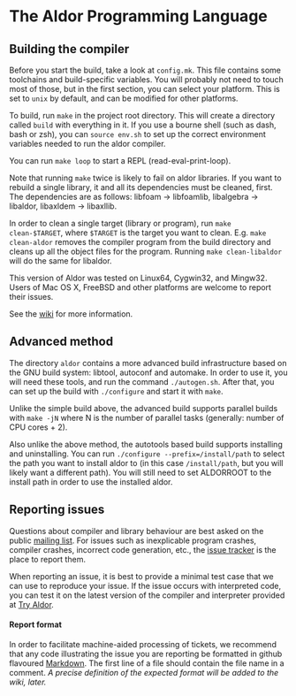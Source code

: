 The Aldor Programming Language
==============================

Building the compiler
---------------------

Before you start the build, take a look at `config.mk`. This file contains
some toolchains and build-specific variables. You will probably not need to
touch most of those, but in the first section, you can select your platform.
This is set to `unix` by default, and can be modified for other platforms.

To build, run `make` in the project root directory. This will create a
directory called `build` with everything in it. If you use a bourne shell
(such as dash, bash or zsh), you can `source env.sh` to set up the correct
environment variables needed to run the aldor compiler.

You can run `make loop` to start a REPL (read-eval-print-loop).

Note that running `make` twice is likely to fail on aldor libraries. If you
want to rebuild a single library, it and all its dependencies must be cleaned,
first. The dependencies are as follows: libfoam -> libfoamlib, libalgebra ->
libaldor, libaxldem -> libaxllib.

In order to clean a single target (library or program), run `make
clean-$TARGET`, where `$TARGET` is the target you want to clean. E.g. `make
clean-aldor` removes the compiler program from the build directory and cleans
up all the object files for the program. Running `make clean-libaldor` will do
the same for libaldor.

This version of Aldor was tested on Linux64, Cygwin32, and Mingw32. Users of
Mac OS X, FreeBSD and other platforms are welcome to report their issues.

See the [wiki](https://github.com/pippijn/aldor/wiki) for more information.


Advanced method
---------------

The directory `aldor` contains a more advanced build infrastructure based on
the GNU build system: libtool, autoconf and automake. In order to use it, you
will need these tools, and run the command `./autogen.sh`. After that, you can
set up the build with `./configure` and start it with `make`.

Unlike the simple build above, the advanced build supports parallel builds
with `make -jN` where N is the number of parallel tasks (generally: number of
CPU cores + 2).

Also unlike the above method, the autotools based build supports installing
and uninstalling. You can run `./configure --prefix=/install/path` to select
the path you want to install aldor to (in this case `/install/path`, but you
will likely want a different path). You will still need to set ALDORROOT to
the install path in order to use the installed aldor.


Reporting issues
----------------

Questions about compiler and library behaviour are best asked on the public
[mailing list](https://groups.google.com/forum/#!forum/aldor-devel). For
issues such as inexplicable program crashes, compiler crashes, incorrect code
generation, etc., the [issue tracker](https://github.com/pippijn/aldor/issues)
is the place to report them.

When reporting an issue, it is best to provide a minimal test case that we can
use to reproduce your issue. If the issue occurs with interpreted code, you
can test it on the latest version of the compiler and interpreter provided at
[Try Aldor](http://pippijn.github.io/aldor/eval/aldor.html).

#### Report format

In order to facilitate machine-aided processing of tickets, we recommend that
any code illustrating the issue you are reporting be formatted in github
flavoured [Markdown](http://github.github.com/github-flavored-markdown/). The
first line of a file should contain the file name in a comment. *A precise
definition of the expected format will be added to the wiki, later.*
